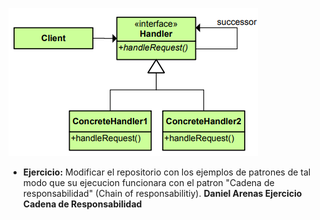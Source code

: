 
![chain of responsibility](imagenes/chainofresponsibility.png)

- **Ejercicio:** Modificar el repositorio con los ejemplos de patrones de tal modo que su ejecucion funcionara con el patron "Cadena de responsabilidad" (Chain of responsabilitiy).
**Daniel Arenas Ejercicio Cadena de Responsabilidad**

